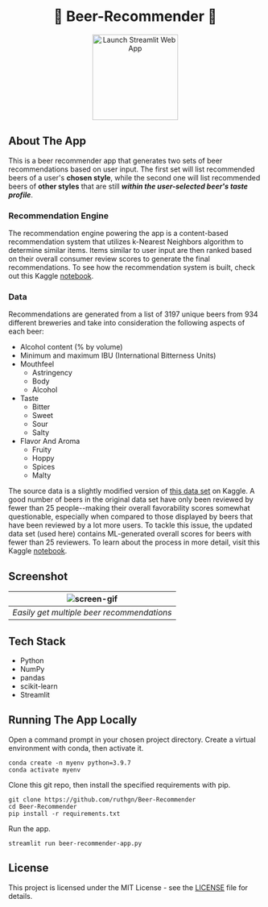 <h1 align="center">
    🍺 Beer-Recommender 🍺
</h1>

<p align="center">
  <a target="_blank" href="https://share.streamlit.io/ruthgn/beer-recommender/main/beer-recommender-app.py">
    <img src="https://static.streamlit.io/badges/streamlit_badge_black_white.svg" width="170px;" alt="Launch Streamlit Web App" />
  </a>
</p>


## About The App
This is a beer recommender app that generates two sets of beer recommendations based on user input. The first set will list recommended beers of a user's **chosen style**, while the second one will list recommended beers of **other styles** that are still ***within the user-selected beer's taste profile***.

### Recommendation Engine
The recommendation engine powering the app is a content-based recommendation system that utilizes k-Nearest Neighbors algorithm to determine similar items. Items similar to user input are then ranked based on their overall consumer review scores to generate the final recommendations. To see how the recommendation system is built, check out this Kaggle [notebook](https://www.kaggle.com/ruthgn/creating-a-beer-recommender-deployment).

### Data
Recommendations are generated from a list of 3197 unique beers from 934 different breweries and take into consideration the following aspects of each beer:
* Alcohol content (% by volume)
* Minimum and maximum IBU (International Bitterness Units)
* Mouthfeel
  - Astringency
  - Body
  - Alcohol
* Taste
  - Bitter
  - Sweet
  - Sour
  - Salty
* Flavor And Aroma
  - Fruity
  - Hoppy
  - Spices
  - Malty

The source data is a slightly modified version of [this data set](https://www.kaggle.com/ruthgn/beer-profile-and-ratings-data-set) on Kaggle. A good number of beers in the original data set have only been reviewed by fewer than 25 people--making their overall favorability scores somewhat questionable, especially when compared to those displayed by beers that have been reviewed by a lot more users. To tackle this issue, the updated data set (used here) contains ML-generated overall scores for beers with fewer than 25 reviewers. To learn about the process in more detail, visit this Kaggle [notebook](https://www.kaggle.com/ruthgn/beer-score-prediction-nn-embedding-kerastuner).

## Screenshot

| ![screen-gif](assets/AutomatEDA-demo-screencast-1.gif) | 
|:--:| 
| *Easily get multiple beer recommendations* |

## Tech Stack
* Python
* NumPy
* pandas
* scikit-learn
* Streamlit


## Running The App Locally
Open a command prompt in your chosen project directory. Create a virtual environment with conda, then activate it.
```
conda create -n myenv python=3.9.7
conda activate myenv
```

Clone this git repo, then install the specified requirements with pip.
```
git clone https://github.com/ruthgn/Beer-Recommender
cd Beer-Recommender
pip install -r requirements.txt
```

Run the app.
```
streamlit run beer-recommender-app.py
```

## License
This project is licensed under the MIT License - see the [LICENSE](https://github.com/ruthgn/Beer-Recommender/blob/main/LICENSE) file for details.
